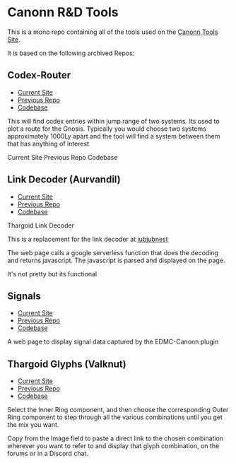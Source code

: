 # Canonn R&D Tools

This is a mono repo containing all of the tools used on the [Canonn Tools Site](https://tools.canonn.tech).

It is based on the following archived Repos:

## Codex-Router

- [Current Site](https://tools.canonn.tech/codexrouter/)
- [Previous Repo](https://github.com/canonn-science/Codex-Router)
- [Codebase](./tools/codexrouter)

This will find codex entries within jump range of two systems. Its used to plot a route for the Gnosis. Typically you would choose two systems approximately 1000Ly apart and the tool will find a system between them that has anything of interest

Current Site
Previous Repo
Codebase

## Link Decoder (Aurvandil)

- [Current Site](https://tools.canonn.tech/linkdecoder/)
- [Previous Repo](https://github.com/canonn-science/Aurvandil)
- [Codebase](./tools/linkdecoder)

Thargoid Link Decoder

This is a replacement for the link decoder at [jubjubnest](http://jubjubnest.net:8001/?origin=hip+21251&data=hhl+hlh+llh+lhl+%2F+lll+llh+lhh%0D%0Ahlh+hll+lll+%2F+hhl+lll+lhl+%0D%0Ahhl+lll+hhl+%2F+hhl+lll+lhl+)

The web page calls a google serverless function that does the decoding and returns javascript. The javascript is parsed and displayed on the page.

It's not pretty but its functional

## Signals

- [Current Site](https://tools.canonn.tech/signals/)
- [Previous Repo](https://github.com/canonn-science/Signals)
- [Codebase](./tools/signals)

A web page to display signal data captured by the EDMC-Canonn plugin

## Thargoid Glyphs (Valknut)

- [Current Site](https://tools.canonn.tech/thargoid_glyphs)
- [Previous Repo](https://github.com/canonn-science/Valknut)
- [Codebase](./tools/thargoid_glyphs)

Select the Inner Ring component, and then choose the corresponding Outer Ring component to step through all the various combinations until you get the mix you want. 

Copy from the Image field to paste a direct link to the chosen combination wherever you want to refer to and display that glyph combination, on the forums or in a Discord chat.
